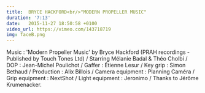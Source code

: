 ```yaml
---
title:  BRYCE HACKFORD<br/>"MODERN PROPELLER MUSIC"
duration: '7:13'
date:   2015-11-27 18:50:58 +0100
video_url: https://vimeo.com/143718719
img: faceB.png
---
```


Music : 'Modern Propeller Music' by Bryce Hackford
(PRAH recordings - Published by Touch Tones Ltd)
/ Starring Mélanie Badal & Théo Cholbi / DOP : Jean-Michel Poulichot / Gaffer : Étienne Lesur / Key grip : Simon Bethaud / Production : Alix Billois / Camera equipment : Planning Caméra / Grip equipment : NextShot / Light equipment : Jeronimo / Thanks to Jérôme Krumenacker.
<BR>
	<BR><BR>